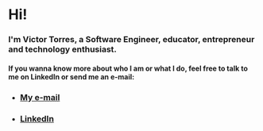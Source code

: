 # Hi!
### I'm Victor Torres, a Software Engineer, educator, entrepreneur and technology enthusiast.

#### If you wanna know more about who I am or what I do, feel free to talk to me on LinkedIn or send me an e-mail:
- ### [My e-mail](mailto:victor.cpt95@gmail.com)
- ### [LinkedIn](https://www.linkedin.com/in/victorcardosopudotorres/)

###
